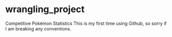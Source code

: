 # wrangling_project
Competitive Pokémon Statistics
This is my first time using Github, so sorry if I am breaking any conventions. 
